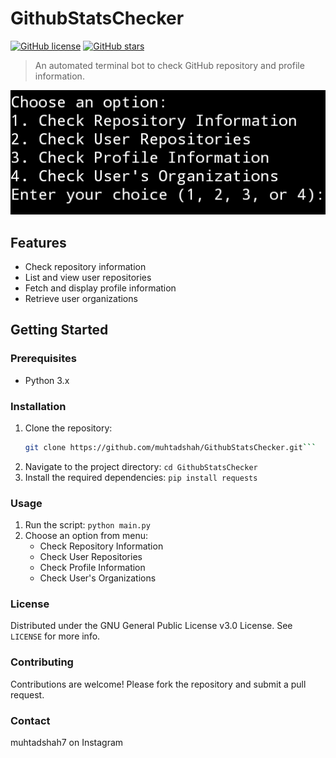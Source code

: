 # GithubStatsChecker

[![GitHub license](https://img.shields.io/github/license/muhtadshah/GithubStatsChecker)](https://github.com/muhtadshah/ithubStatsChecker/blob/main/LICENSE)
[![GitHub stars](https://img.shields.io/github/stars/muhtadshah/GithubStatsChecker)](https://github.com/muhtadshah/GithubStatsChecker/stargazers)

> An automated terminal bot to check GitHub repository and profile information.

![GitHub Stats Checker Screenshot](screenshots/screenshot.png)

## Features

- Check repository information
- List and view user repositories
- Fetch and display profile information
- Retrieve user organizations

## Getting Started

### Prerequisites

- Python 3.x

### Installation

1. Clone the repository:
   ```sh
   git clone https://github.com/muhtadshah/GithubStatsChecker.git```
2. Navigate to the project directory:
   ```cd GithubStatsChecker```
3. Install the required dependencies:
   ```pip install requests```
   
### Usage
1. Run the script:
   ```python main.py```
2. Choose an option from menu:
   - Check Repository Information
   - Check User Repositories
   - Check Profile Information
   - Check User's Organizations

### License
Distributed under the GNU General Public License v3.0 License. See `LICENSE` for more info.

### Contributing
Contributions are welcome! Please fork the repository and submit a pull request.

### Contact
muhtadshah7 on Instagram
